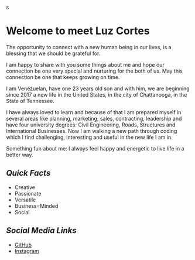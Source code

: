 s

# **Welcome to meet Luz Cortes**

The opportunity to connect with a new human being in our lives, is a blessing that we should be grateful for.

I am happy to share with you some things about me and hope our connection be one very special and nurturing for the both of us. May this connection be one that keeps growing on time.

I am Venezuelan, have one 23 years old son and with him, we are beginning since 2017 a new life in the United States, in the city of Chattanooga, in the State of Tennessee.

I have always loved to learn and because of that I am prepared myself in several areas like planning, marketing, sales, contracting, leadership and have four university degrees: Civil Engineering, Roads, Structures and International Businesses. Now I am walking a new path through coding which I find challenging, interesting and useful in the new life I am in.

Something fun about me: I always feel happy and energetic to live life in a better way.

## ***Quick Facts***
* Creative
* Passionate
* Versatile
* Business=Minded
* Social

## ***Social Media Links***
* [GitHub](http://www.github.com/laluzmcortes)
* [Instagram](http://www.instagram.com/laluzmcortes)
